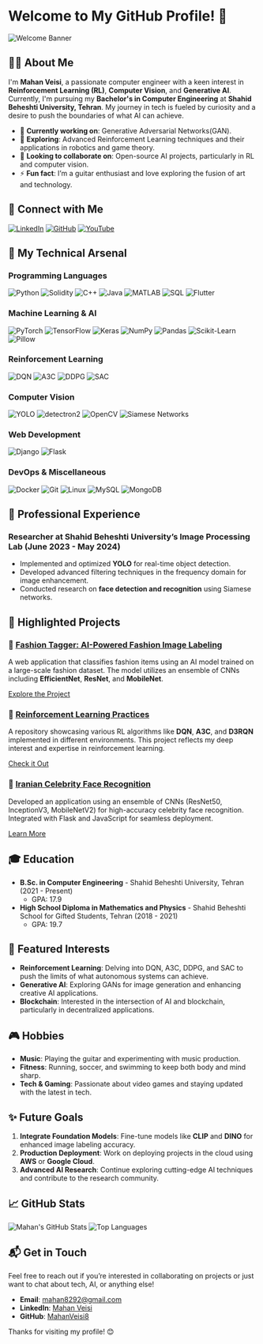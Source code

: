 # Welcome to My GitHub Profile! 👋

![Welcome Banner](path_to_your_banner_image) <!-- Add a custom banner image if you like -->

## 👨‍💻 About Me

I'm **Mahan Veisi**, a passionate computer engineer with a keen interest in **Reinforcement Learning (RL)**, **Computer Vision**, and **Generative AI**. Currently, I'm pursuing my **Bachelor's in Computer Engineering** at **Shahid Beheshti University, Tehran**. My journey in tech is fueled by curiosity and a desire to push the boundaries of what AI can achieve.

- 🔭 **Currently working on**: Generative Adversarial Networks(GAN).
- 🌱 **Exploring**: Advanced Reinforcement Learning techniques and their applications in robotics and game theory.
- 👯 **Looking to collaborate on**: Open-source AI projects, particularly in RL and computer vision.
- ⚡ **Fun fact**: I’m a guitar enthusiast and love exploring the fusion of art and technology.

## 🔗 Connect with Me

[![LinkedIn](https://img.shields.io/badge/-LinkedIn-blue?style=flat-square&logo=linkedin)](https://www.linkedin.com/in/mahan-veisi-427934226/)
[![GitHub](https://img.shields.io/badge/-GitHub-181717?style=flat-square&logo=github)](https://github.com/MahanVeisi8)
[![YouTube](https://img.shields.io/badge/-YouTube-FF0000?style=flat-square&logo=youtube)](https://www.youtube.com/@Mahan_Veisi)

## 🚀 My Technical Arsenal


### **Programming Languages**
![Python](https://img.shields.io/badge/Python-3776AB?style=for-the-badge&logo=python&logoColor=white)
![Solidity](https://img.shields.io/badge/Solidity-363636?style=for-the-badge&logo=solidity&logoColor=white)
![C++](https://img.shields.io/badge/C%2B%2B-00599C?style=for-the-badge&logo=c%2B%2B&logoColor=white)
![Java](https://img.shields.io/badge/Java-007396?style=for-the-badge&logo=java&logoColor=white)
![MATLAB](https://img.shields.io/badge/MATLAB-0076A8?style=for-the-badge&logo=mathworks&logoColor=white)
![SQL](https://img.shields.io/badge/SQL-4479A1?style=for-the-badge&logo=MySQL&logoColor=white)
![Flutter](https://img.shields.io/badge/Flutter-02569B?style=for-the-badge&logo=flutter&logoColor=white)

### **Machine Learning & AI**
![PyTorch](https://img.shields.io/badge/PyTorch-EE4C2C?style=for-the-badge&logo=pytorch&logoColor=white)
![TensorFlow](https://img.shields.io/badge/TensorFlow-FF6F00?style=for-the-badge&logo=tensorflow&logoColor=white)
![Keras](https://img.shields.io/badge/Keras-D00000?style=for-the-badge&logo=keras&logoColor=white)
![NumPy](https://img.shields.io/badge/NumPy-013243?style=for-the-badge&logo=numpy&logoColor=white)
![Pandas](https://img.shields.io/badge/Pandas-150458?style=for-the-badge&logo=pandas&logoColor=white)
![Scikit-Learn](https://img.shields.io/badge/Scikit--Learn-F7931E?style=for-the-badge&logo=scikit-learn&logoColor=white)
![Pillow](https://img.shields.io/badge/Pillow-0078D6?style=for-the-badge&logo=python&logoColor=white)

### **Reinforcement Learning**
![DQN](https://img.shields.io/badge/DQN-1F77B4?style=for-the-badge&logo=reinforcement-learning&logoColor=white) <!-- Custom label for DQN, A3C, DDPG, SAC -->
![A3C](https://img.shields.io/badge/A3C-FF7F0E?style=for-the-badge&logo=reinforcement-learning&logoColor=white)
![DDPG](https://img.shields.io/badge/DDPG-2CA02C?style=for-the-badge&logo=reinforcement-learning&logoColor=white)
![SAC](https://img.shields.io/badge/SAC-D62728?style=for-the-badge&logo=reinforcement-learning&logoColor=white)

### **Computer Vision**
![YOLO](https://img.shields.io/badge/YOLO-0A0A0A?style=for-the-badge&logo=yolo&logoColor=white)
![detectron2](https://img.shields.io/badge/detectron2-00599C?style=for-the-badge&logo=detectron2&logoColor=white)
![OpenCV](https://img.shields.io/badge/OpenCV-5C3EE8?style=for-the-badge&logo=opencv&logoColor=white)
![Siamese Networks](https://img.shields.io/badge/Siamese%20Networks-1D3557?style=for-the-badge&logo=neural-network&logoColor=white)

### **Web Development**
![Django](https://img.shields.io/badge/Django-092E20?style=for-the-badge&logo=django&logoColor=white)
![Flask](https://img.shields.io/badge/Flask-000000?style=for-the-badge&logo=flask&logoColor=white)

### **DevOps & Miscellaneous**
![Docker](https://img.shields.io/badge/Docker-2496ED?style=for-the-badge&logo=docker&logoColor=white)
![Git](https://img.shields.io/badge/Git-F05032?style=for-the-badge&logo=git&logoColor=white)
![Linux](https://img.shields.io/badge/Linux-FCC624?style=for-the-badge&logo=linux&logoColor=black)
![MySQL](https://img.shields.io/badge/MySQL-4479A1?style=for-the-badge&logo=mysql&logoColor=white)
![MongoDB](https://img.shields.io/badge/MongoDB-4EA94B?style=for-the-badge&logo=mongodb&logoColor=white)


## 💼 Professional Experience

### Researcher at Shahid Beheshti University’s Image Processing Lab (June 2023 - May 2024)
- Implemented and optimized **YOLO** for real-time object detection.
- Developed advanced filtering techniques in the frequency domain for image enhancement.
- Conducted research on **face detection and recognition** using Siamese networks.

## 📂 Highlighted Projects

### 🚀 [Fashion Tagger: AI-Powered Fashion Image Labeling](link_to_your_fashion_tagger_project)
A web application that classifies fashion items using an AI model trained on a large-scale fashion dataset. The model utilizes an ensemble of CNNs including **EfficientNet**, **ResNet**, and **MobileNet**.

[Explore the Project](link_to_your_fashion_tagger_project)

### 🤖 [Reinforcement Learning Practices](https://github.com/MahanVeisi8/RL_practices)
A repository showcasing various RL algorithms like **DQN**, **A3C**, and **D3RQN** implemented in different environments. This project reflects my deep interest and expertise in reinforcement learning.

[Check it Out](https://github.com/MahanVeisi8/RL_practices)

### 🎥 [Iranian Celebrity Face Recognition](https://github.com/MahanVeisi8/Face_recognition)
Developed an application using an ensemble of CNNs (ResNet50, InceptionV3, MobileNetV2) for high-accuracy celebrity face recognition. Integrated with Flask and JavaScript for seamless deployment.

[Learn More](https://github.com/MahanVeisi8/Face_recognition)

## 🎓 Education

- **B.Sc. in Computer Engineering** - Shahid Beheshti University, Tehran (2021 - Present)
  - GPA: 17.9
- **High School Diploma in Mathematics and Physics** - Shahid Beheshti School for Gifted Students, Tehran (2018 - 2021)
  - GPA: 19.7

## 🌟 Featured Interests

- **Reinforcement Learning**: Delving into DQN, A3C, DDPG, and SAC to push the limits of what autonomous systems can achieve.
- **Generative AI**: Exploring GANs for image generation and enhancing creative AI applications.
- **Blockchain**: Interested in the intersection of AI and blockchain, particularly in decentralized applications.

## 🎮 Hobbies

- **Music**: Playing the guitar and experimenting with music production.
- **Fitness**: Running, soccer, and swimming to keep both body and mind sharp.
- **Tech & Gaming**: Passionate about video games and staying updated with the latest in tech.

## ✨ Future Goals

1. **Integrate Foundation Models**: Fine-tune models like **CLIP** and **DINO** for enhanced image labeling accuracy.
2. **Production Deployment**: Work on deploying projects in the cloud using **AWS** or **Google Cloud**.
3. **Advanced AI Research**: Continue exploring cutting-edge AI techniques and contribute to the research community.

## 📈 GitHub Stats

![Mahan's GitHub Stats](https://github-readme-stats.vercel.app/api?username=MahanVeisi8&show_icons=true&theme=radical)
![Top Languages](https://github-readme-stats.vercel.app/api/top-langs/?username=MahanVeisi8&layout=compact&theme=radical)

## 📬 Get in Touch

Feel free to reach out if you’re interested in collaborating on projects or just want to chat about tech, AI, or anything else!

- **Email**: mahan8292@gmail.com
- **LinkedIn**: [Mahan Veisi](https://www.linkedin.com/in/mahan-veisi-427934226/)
- **GitHub**: [MahanVeisi8](https://github.com/MahanVeisi8)

Thanks for visiting my profile! 😊
